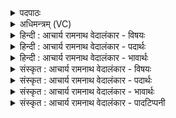 <details><summary>पदपाठः</summary>

के꣢। ई꣣म्। व्य꣡क्ता꣢। वि। अ꣣क्ताः। न꣡रः꣢꣯। स꣡नी꣢꣯डाः। स। नी꣣डाः। रुद्र꣡स्य꣢। म꣡र्याः꣢꣯। अ꣡थ꣢꣯। स्वश्वाः꣢꣯। सु꣣। अ꣡श्वाः꣢꣯। ४३३।
</details>

<details><summary>अधिमन्त्रम् (VC)</summary>

- मरुतः
- वसिष्ठो मैत्रावरुणिः
- द्विपदा विराट् पङ्क्तिः
- पञ्चमः
- ऐन्द्रं काण्डम्
</details>

<details><summary>हिन्दी : आचार्य रामनाथ वेदालंकार - विषयः</summary>

अगले मन्त्र के ‘मरुतः’ देवता हैं। प्राणों और योद्धाओं के विषय में प्रश्न उठाते हुए कहा गया है।
</details>

<details><summary>हिन्दी : आचार्य रामनाथ वेदालंकार - पदार्थः</summary>

पदार्थान्वयभाषाः -  (के ईम्) कौन ये (व्यक्ताः) प्रकाशमान, (नरः) नेता, (सनीडाः) समान आश्रयवाले, (रुद्रस्य मर्याः) रूद्र के पुत्र कहे जानेवाले, (अथ) और (स्वश्वाः) उत्तम घोड़ोंवाले हैं? यह प्रश्न है। इसका उत्तर इस प्रकार है— प्रथम—प्राणों के पक्ष में। ये (व्यक्ताः) विशेष गतिवाले, (नरः) शरीर के नेता, (सनीडाः) शरीर-रूप समान गृह में निवास करनेवाले, (रुद्रस्य मर्याः) रूद्र नामक मुख्य प्राण के सहचर, (स्वश्वाः) इन्द्रियरूप उत्तम घोड़ोंवाले, (मरुतः) प्राण, अपान, व्यान, उदान और समान हैं ॥ द्वितीय—सैनिकों के पक्ष में। ये (व्यक्ताः) कन्धों पर बन्दूकें, पैरों में पादत्राण, छातियों पर सोने के तमगे, भुजाओं में विद्युत्-यन्त्र, शिरों पर शिरस्त्राण इन परिचायक चिह्नों से व्यक्त होते हुए, (सनीडाः) समान राष्ट्ररूप गृह में निवास करनेवाले, (रुद्रस्य मर्याः) शत्रुओं को रुलानेवाले सेनापति के मनुष्य (स्वश्वाः) उत्तम घोड़ों पर सवार अथवा उत्तम अग्नि, विद्युत् आदि को युद्ध-रथ में प्रयुक्त करनेवाले (मरुतः) राष्ट्र के वीर सैनिक हैं ॥७॥ इस मन्त्र में प्रश्न में ही उत्तर समाविष्ट होने से गूढोत्तर नामक प्रहेलिकालङ्कार है ॥७॥
</details>

<details><summary>हिन्दी : आचार्य रामनाथ वेदालंकार - भावार्थः</summary>

भावार्थभाषाः -  जैसे शरीर-रूप गृह में व्यवस्थापूर्वक अपना-अपना स्थान बाँटकर विभिन्न अङ्गों में आश्रय लेनेवाले प्राण शरीर की रक्षा करते हैं, वैसे ही राष्ट्र में निवास करनेवाले वीर सैनिक राष्ट्र की रक्षा करते हैं, इस कारण शरीर में प्राणों का और राष्ट्र में सैनिकों का उत्तम खाद्य, पेय आदि से सत्कार करना चाहिए ॥७॥
</details>

<details><summary>संस्कृत : आचार्य रामनाथ वेदालंकार - विषयः</summary>

अथ मरुतो देवताः। प्राणानां योद्धॄणां च विषये प्रश्नपूर्वकमाह।
</details>

<details><summary>संस्कृत : आचार्य रामनाथ वेदालंकार - पदार्थः</summary>

पदार्थान्वयभाषाः -  (के ईम्) के इमे (व्यक्ताः) प्रकाशमानाः (नरः) नेतारः (सनीडाः) समानाश्रयाः (रुद्रस्य मर्याः) रुद्रस्य पुत्रत्वेनोच्यमानाः (अथ) अपि च (स्वश्वाः) शोभनाश्वाः सन्तीति प्रश्नः। अथोत्तरम्, (प्राणपक्षे) इमे (व्यक्ताः) विशेषेण गतिमन्तः। वि पूर्वः अञ्जू व्यक्तिम्रक्षणकान्तिगतिषु। (नरः) शरीरस्य नेतारः, (सनीडाः) देहरूपसमानगृहवासिनः, (रुद्रस्य मर्याः) रुद्रनाम्नो मुख्यप्राणस्य सहचराः (स्वश्वाः) इन्द्रियरूपशोभनाश्वाः, मरुतः प्राणापानव्यानोदानसमानाः सन्तीति॥अथ सैनिकपक्षे—इमे (व्यक्ताः) परिचायकचिह्नैः२ अंसेषु ऋष्टिभिः, पत्सु खादिभिः, वक्षःसु रुक्मैः, गभस्त्योः विद्युद्भिः, शीर्षसु शिप्रैः व्यक्तिं भजमानाः, (सनीडाः) समाने राष्ट्ररूपे नीडे निवसन्तः (रुद्रस्य मर्याः) शत्रुरोदकस्य सेनापतेः मनुष्याः (स्वश्वाः) शोभनेषु तुरङ्गमेष्वारूढाः, यद्वा शोभनानश्वान् अग्निविद्युदादीन् युद्धरथे योक्तारः, मरुतः राष्ट्रस्य वीराः सैनिकाः सन्तीति ॥७॥ अत्र प्रश्न एव उत्तरस्य समावेशाद् गूढोत्तररूपः प्रहेलिकाङ्कारः ॥७॥
</details>

<details><summary>संस्कृत : आचार्य रामनाथ वेदालंकार - भावार्थः</summary>

भावार्थभाषाः -  यथा देहरूपे गृहे व्यवस्थापूर्वकं विभज्य विभिन्नान्यङ्गान्याश्रयन्तः प्राणाः देहं रक्षन्ति, तथैव राष्ट्रे निवसन्तो वीराः सैनिकाः राष्ट्रं रक्षन्तीति हेतोर्देहे प्राणा राष्ट्रे च सैनिका उत्तमखाद्यपेयादिभिः सत्करणीयाः ॥७॥
</details>

<details><summary>संस्कृत : आचार्य रामनाथ वेदालंकार - पादटिप्पनी</summary>

टिप्पणी:   १. ऋ० ७।५६।१। अंसेषु व ऋष्टयः पत्सु खादयो वक्षःसु रुक्मा मरुतो रथे शुभः। अग्निभ्राजसो विद्युतो गभस्त्योः शिप्राः शीर्षसु वितता हिरण्ययीः ॥ ऋ० ५।५४।११ इत्यत्र वर्णितैः परिचायकचिह्नैरित्यर्थः।
</details>